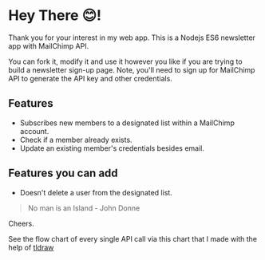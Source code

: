 # Hey There :blush:!
Thank you for your interest in my web app. This is a Nodejs ES6 newsletter app with MailChimp API.


You can fork it, modify it and use it however you like if you are trying to build a newsletter sign-up page.
Note, you'll need to sign up for MailChimp API to generate the API key and other credentials.


## Features
   - Subscribes new members to a designated list within a MailChimp account.
   - Check if a member already exists.
   - Update an existing member's credentials besides email.

## Features you can add
   - Doesn't delete a user from the designated list.

> No man is an Island - John Donne

Cheers.

See the flow chart of every single API call via this chart that I made with the help of [tldraw](https://www.tldraw.com/s/v2_c_u958dBwkrclZYB04tnztU?viewport=-108%2C275%2C1440%2C821&page=page%3AJadYNQlZ49A0wZDzjKF5j)



